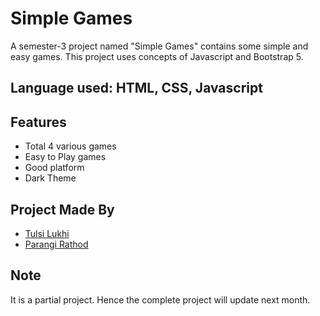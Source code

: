 # Simple Games
A semester-3 project named "Simple Games" contains some simple and easy games. This project uses concepts of Javascript and Bootstrap 5.
## Language used: HTML, CSS, Javascript

  
## Features

- Total 4 various games 
- Easy to Play games
- Good platform
- Dark Theme

  
## Project Made By


- [Tulsi Lukhi](https://github.com/Tulsi011)
- [Parangi Rathod](https://github.com/Parangi-27)

## Note

It is a partial project. Hence the complete project will update next month.


  
